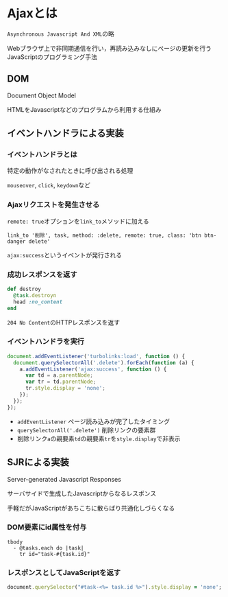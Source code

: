# Ajaxとは

`Asynchronous Javascript And XML`の略

Webブラウザ上で非同期通信を行い，再読み込みなしにページの更新を行うJavaScriptのプログラミング手法


## DOM

Document Object Model

HTMLをJavascriptなどのプログラムから利用する仕組み

## イベントハンドラによる実装

### イベントハンドラとは

特定の動作がなされたときに呼び出される処理

`mouseover`, `click`, `keydown`など

### Ajaxリクエストを発生させる

`remote: true`オプションを`link_to`メソッドに加える

``` index.html.slim
link_to '削除', task, method: :delete, remote: true, class: 'btn btn-danger delete'
```

`ajax:success`というイベントが発行される

### 成功レスポンスを返す

``` tasks_controller.rb
def destroy
  @task.destroyn
  head :no_content
end
```

`204 No Content`のHTTPレスポンスを返す

### イベントハンドラを実行

``` tasks.js
document.addEventListener('turbolinks:load', function () {
  document.querySelectorAll('.delete').forEach(function (a) {
    a.addEventListener('ajax:success', function () {
      var td = a.parentNode;
      var tr = td.parentNode;
      tr.style.display = 'none';
    });
  });
});
```

* `addEventListener` ページ読み込みが完了したタイミング
* `querySelectorAll('.delete')` 削除リンクの要素群
* 削除リンク`a`の親要素`td`の親要素`tr`を`style.display`で非表示


## SJRによる実装

Server-generated Javascript Responses

サーバサイドで生成したJavascriptからなるレスポンス

手軽だがJavaScriptがあちこちに散らばり共通化しづらくなる

### DOM要素にid属性を付与

``` index.html.slim
tbody
  - @tasks.each do |task|
    tr id="task-#{task.id}"
```
### レスポンスとしてJavaScriptを返す

``` tasks/destroy.js.erb
document.querySelector("#task-<%= task.id %>").style.display = 'none';
```
